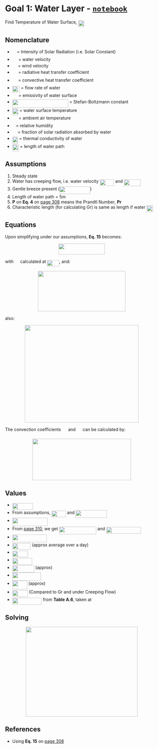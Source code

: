 # Goal 1: Water Layer - [`notebook`](water_surf_temp.ipynb)

Find Temperature of Water Surface, <img src="../../docs/svgs_darkmode/59678b5b387bf797f0373126223862f5.svg?invert_in_darkmode" align=middle width=19.42550939999999pt height=22.465723500000017pt/>

## Nomenclature

* <img src="../../docs/svgs_darkmode/e257acd1ccbe7fcb654708f1a866bfe9.svg?invert_in_darkmode" align=middle width=11.027402099999989pt height=22.465723500000017pt/> = Intensity of Solar Radiation (i.e. Solar Constant)
* <img src="../../docs/svgs_darkmode/617df29b4912189585fe69e7e29f263e.svg?invert_in_darkmode" align=middle width=15.89887529999999pt height=14.15524440000002pt/> = water velocity
* <img src="../../docs/svgs_darkmode/87cd0788f6b51bfd6ae5cb4ac878f2ec.svg?invert_in_darkmode" align=middle width=14.45666969999999pt height=14.15524440000002pt/> = wind velocity
* <img src="../../docs/svgs_darkmode/f7c65c46dccd65632fc6e90e958f6b18.svg?invert_in_darkmode" align=middle width=15.928562099999992pt height=22.831056599999986pt/> = radiative heat transfer coefficient
* <img src="../../docs/svgs_darkmode/b68428d9419541251ddb40e003804388.svg?invert_in_darkmode" align=middle width=15.345767249999989pt height=22.831056599999986pt/> = convective heat transfer coefficient
* <img src="../../docs/svgs_darkmode/7063f3868a0debf878856a94132de800.svg?invert_in_darkmode" align=middle width=24.252422699999993pt height=21.95701200000001pt/> = flow rate of water
* <img src="../../docs/svgs_darkmode/195b90bdbbbb5339aa20fcd02989c4e7.svg?invert_in_darkmode" align=middle width=16.49171369999999pt height=14.15524440000002pt/> = emissivity of water surface
* <img src="../../docs/svgs_darkmode/69157a030fdee9e530106cffd4b9c164.svg?invert_in_darkmode" align=middle width=183.91371239999998pt height=26.76175259999998pt/> = Stefan-Boltzmann constant
* <img src="../../docs/svgs_darkmode/59678b5b387bf797f0373126223862f5.svg?invert_in_darkmode" align=middle width=19.42550939999999pt height=22.465723500000017pt/> = water surface temperature
* <img src="../../docs/svgs_darkmode/5bdf86f684b5b70a46fb2268c2b195b3.svg?invert_in_darkmode" align=middle width=16.736568749999993pt height=22.465723500000017pt/> = ambient air temperature
* <img src="../../docs/svgs_darkmode/89f2e0d2d24bcf44db73aab8fc03252c.svg?invert_in_darkmode" align=middle width=7.87295519999999pt height=14.15524440000002pt/> = relative humidity
* <img src="../../docs/svgs_darkmode/d21b54e2f85fabffacc7fb3123d1d151.svg?invert_in_darkmode" align=middle width=13.73865239999999pt height=14.15524440000002pt/> = fraction of solar radiation absorbed by water
* <img src="../../docs/svgs_darkmode/170f61062a00c6aa774c665fdf4d5251.svg?invert_in_darkmode" align=middle width=18.37719839999999pt height=22.831056599999986pt/> = thermal conductivity of water
* <img src="../../docs/svgs_darkmode/b534bf13756d01430237466cc980a357.svg?invert_in_darkmode" align=middle width=21.00656414999999pt height=22.465723500000017pt/> = length of water path

## Assumptions

1. Steady state
2. Water has creeping flow, i.e. water velocity <img src="../../docs/svgs_darkmode/484f6a63bc9fbaa6c452cf02b00a0c70.svg?invert_in_darkmode" align=middle width=46.921573049999985pt height=21.18721440000001pt/> and <img src="../../docs/svgs_darkmode/937eda0ac640f79f11dd57bb50cf32d3.svg?invert_in_darkmode" align=middle width=55.21115324999999pt height=21.95701200000001pt/>
3. Gentle breeze present (<img src="../../docs/svgs_darkmode/4015d842dba09f9385f0e6786c10845b.svg?invert_in_darkmode" align=middle width=100.31284559999997pt height=24.65753399999998pt/>)
4. Length of water path = 5m
5. **P** on **Eq. 4** on [page 308](../docs/papers/Experimental_validation_of_a_thermal_mod.pdf) means the Prandtl Number, **Pr**
6. Characteristic length (for calculating Gr) is same as length if water <img src="../../docs/svgs_darkmode/b534bf13756d01430237466cc980a357.svg?invert_in_darkmode" align=middle width=21.00656414999999pt height=22.465723500000017pt/>

## Equations

Upon simplifying under our assumptions, **Eq. 15** becomes:

<p align="center"><img src="../../docs/svgs_darkmode/d4c5e96b65184f88b2b2769863985f35.svg?invert_in_darkmode" align=middle width=151.54207695pt height=36.2778141pt/></p>

with <img src="../../docs/svgs_darkmode/edcbf8dd6dd9743cceeee21183bbc3b6.svg?invert_in_darkmode" align=middle width=14.269439249999989pt height=22.831056599999986pt/> calculated at <img src="../../docs/svgs_darkmode/8436d02a042a1eec745015a5801fc1a0.svg?invert_in_darkmode" align=middle width=39.53182859999999pt height=21.18721440000001pt/>, and:

<p align="center"><img src="../../docs/svgs_darkmode/0acd9300a4741a1df5519219ff797933.svg?invert_in_darkmode" align=middle width=288.22084334999994pt height=132.60666705pt/></p>

also:
<p align="center"><img src="../../docs/svgs_darkmode/d4118a37282980903d94b67a9af63344.svg?invert_in_darkmode" align=middle width=373.11418649999996pt height=318.4908309pt/></p>

The convection coefficients <img src="../../docs/svgs_darkmode/f7c65c46dccd65632fc6e90e958f6b18.svg?invert_in_darkmode" align=middle width=15.928562099999992pt height=22.831056599999986pt/> and <img src="../../docs/svgs_darkmode/b68428d9419541251ddb40e003804388.svg?invert_in_darkmode" align=middle width=15.345767249999989pt height=22.831056599999986pt/> can be calculated by:

<p align="center"><img src="../../docs/svgs_darkmode/3fb92f3bfad0e51652077652cdb57c1d.svg?invert_in_darkmode" align=middle width=324.51025365pt height=136.12450005pt/></p>

## Values

* <img src="../../docs/svgs_darkmode/3aa9b7fa00814e793510c8689bfccac6.svg?invert_in_darkmode" align=middle width=68.45508614999999pt height=21.18721440000001pt/>
* From assumptions, <img src="../../docs/svgs_darkmode/9b8ad8123297acea7ab148105e71298c.svg?invert_in_darkmode" align=middle width=46.85761079999999pt height=21.18721440000001pt/> and <img src="../../docs/svgs_darkmode/7efc7d974942822b0f7a1785101f1eef.svg?invert_in_darkmode" align=middle width=102.25728149999999pt height=24.65753399999998pt/>
* <img src="../../docs/svgs_darkmode/0e811d1830927814a2200c33ad975b0d.svg?invert_in_darkmode" align=middle width=116.48789459999998pt height=26.76175259999998pt/>
* From [page 310](../docs/papers/Experimental_validation_of_a_thermal_mod.pdf), we get <img src="../../docs/svgs_darkmode/f809470268ef3f91e86c966f635f3666.svg?invert_in_darkmode" align=middle width=122.13750614999998pt height=24.65753399999998pt/> and <img src="../../docs/svgs_darkmode/79888fd7a9d3c46c6e67e11d2da4edce.svg?invert_in_darkmode" align=middle width=114.44120654999999pt height=22.465723500000017pt/>
* <img src="../../docs/svgs_darkmode/72106b5b75088f10a698aa02ba602b21.svg?invert_in_darkmode" align=middle width=112.92596534999998pt height=24.65753399999998pt/>
* <img src="../../docs/svgs_darkmode/2adbc189b9c5f0c8240c67692ea900d6.svg?invert_in_darkmode" align=middle width=60.565343849999984pt height=21.18721440000001pt/> (approx average over a day)
* <img src="../../docs/svgs_darkmode/5ea383d362e973dd996284f75dbf6601.svg?invert_in_darkmode" align=middle width=50.79522854999999pt height=21.18721440000001pt/>
* <img src="../../docs/svgs_darkmode/e4d866561e8cfc5e95bc019f969b9061.svg?invert_in_darkmode" align=middle width=65.70204794999998pt height=21.18721440000001pt/>
* <img src="../../docs/svgs_darkmode/ea7250ff10f872e209b45d805d37ee03.svg?invert_in_darkmode" align=middle width=71.87783789999999pt height=22.465723500000017pt/> (approx)
* <img src="../../docs/svgs_darkmode/8bb3dabed5fea4bfdedd8a7997e74bed.svg?invert_in_darkmode" align=middle width=93.74241029999999pt height=26.76175259999998pt/>
* <img src="../../docs/svgs_darkmode/ad9ee256696ea92cbc46a08d4d49b546.svg?invert_in_darkmode" align=middle width=49.00712519999998pt height=27.77565449999998pt/> (approx)
* <img src="../../docs/svgs_darkmode/00a4c91798bdaa5c46e6314d6501cb4d.svg?invert_in_darkmode" align=middle width=50.39944799999999pt height=22.465723500000017pt/> (Compared to Gr and under Creeping Flow)
* <img src="../../docs/svgs_darkmode/de717fa1002ddac7aafd527c27eb5148.svg?invert_in_darkmode" align=middle width=96.66860444999998pt height=22.831056599999986pt/> from **Table A.6**, taken at <img src="../../docs/svgs_darkmode/5bdf86f684b5b70a46fb2268c2b195b3.svg?invert_in_darkmode" align=middle width=16.736568749999993pt height=22.465723500000017pt/>

## Solving

<p align="center"><img src="../../docs/svgs_darkmode/c6200ced8264338ac60e757cbac3dfa2.svg?invert_in_darkmode" align=middle width=367.6305567pt height=294.1957821pt/></p>

## References

* Using **Eq. 15** on [page 308](../docs/papers/Experimental_validation_of_a_thermal_mod.pdf)
